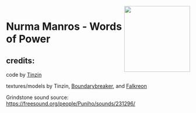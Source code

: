 <img src="https://github.com/deli73/nurmamod/raw/master/Nurma.png" align="right" width="180px"/>

# Nurma Manros - Words of Power
## credits:
code by [Tinzin](https://github.com/deli73)

textures/models by Tinzin, [Boundarybreaker](https://github.com/Boundarybreaker), and [Falkreon](https://github.com/falkreon)

Grindstone sound source: https://freesound.org/people/Puniho/sounds/231296/

